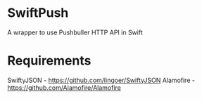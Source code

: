 SwiftPush
=========

A wrapper to use Pushbuller HTTP API in Swift

Requirements
============
SwiftyJSON - https://github.com/lingoer/SwiftyJSON
Alamofire - https://github.com/Alamofire/Alamofire
